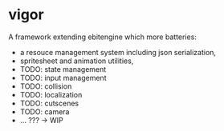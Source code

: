 # vigor

A framework extending ebitengine which more batteries:

- a resouce management system including json serialization,
- spritesheet and animation utilities,
- TODO: state management
- TODO: input management
- TODO: collision
- TODO: localization
- TODO: cutscenes
- TODO: camera
- ... ??? -> WIP


